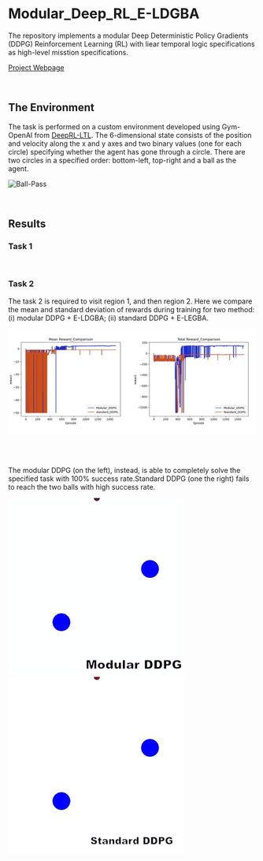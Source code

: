 # Modular_Deep_RL_E-LDGBA

The repository implements a modular Deep Deterministic Policy Gradients (DDPG) Reinforcement Learning (RL) with liear temporal logic specifications as high-level misstion specifications. 

[Project Webpage](https://github.com/mingyucai/Modular_Deep_RL/)

<br>

## The Environment
The task is performed on a custom environment developed using Gym-OpenAI from [DeepRL-LTL](https://github.com/RickyMexx/DeepRL-LTL). The 6-dimensional state consists of the position and velocity along the x and y axes and two binary values (one for each circle) specifying whether the agent has gone through a circle. There are two circles in a specified order: bottom-left, top-right and a ball as the agent.

![Ball-Pass](/Images/Ball-Pass_environment.jpg=50x50)

<br>

## Results

### Task 1



<br>

### Task 2
The task 2 is required to visit region 1, and then region 2. Here we compare the mean and standard deviation of rewards during training for two method: (i) modular DDPG + E-LDGBA; (ii) standard DDPG + E-LEGBA.

![Rward](/Images/Task2_reward.jpg)

<br><br>

 The modular DDPG (on the left), instead, is able to completely solve the specified task with 100% success rate.Standard DDPG (one the right) fails to reach the two balls with high success rate. 

![Modular](/Images/Tas2_modular.gif)
![Standard](/Images/Task2_standard.gif)


<br>
